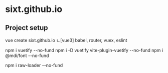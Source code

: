 # sixt.github.io

## Project setup

vue create sixt.github.io
ㄴ[vue3] babel, router, vuex, eslint

npm i vuetify --no-fund
npm i -D vuetify vite-plugin-vuetify --no-fund
npm i @mdi/font --no-fund

npm i raw-loader --no-fund
